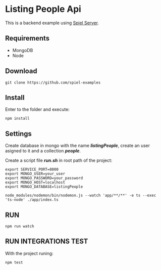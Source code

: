 # Listing People Api
This is a backend example using [Spiel Server](https://github.com/spieljs/spiel-server).

## Requirements

* MongoDB
* Node

## Download

`git clone https://github.com/spiel-examples`

## Install

Enter to the folder and execute:

```
npm install
```

## Settings

Create database in mongo with the name ***listingPeople***, create an user asigned to it and a collection ***people***.

Create a script file ***run.sh*** in root path of the project:

```
export SERVICE_PORT=8000
export MONGO_USER=your_user
export MONGO_PASSWORD=your_password
export MONGO_HOST=localhost
export MONGO_DATABASE=listingPeople

node_modules/nodemon/bin/nodemon.js --watch 'app/**/**' -e ts --exec 'ts-node' ./app/index.ts
```

## RUN

`npm run watch`

## RUN INTEGRATIONS TEST

With the project runing:

`npm test`